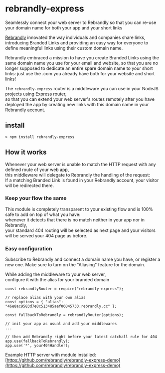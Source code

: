 # rebrandly-express
Seamlessly connect your web server to Rebrandly so that you can re-use your domain name for both your app and your short links

[Rebrandly](https://rebrandly.com) innovated the way individuals and companies share links,  
introducing Branded Links and providing an easy way for everyone to define meaningful links using their custom domain name.

Rebrandly embraced a mission to have you create Branded Links using the same domain name you use for your email and website,
so that you are no longer supposed to dedicate an entire spare domain name to your short links:
just use the .com you already have both for your website and short links!

The `rebrandly-express` router is a middleware you can use in your NodeJS projects using Express router,  
so that you can extend your web server's routes remotely after you have deployed the app
by creating new links with this domain name in your Rebrandly account.

## install

```
> npm install rebrandly-express
```

## How it works

Whenever your web server is unable to match the HTTP request with any defined route of your web app,  
this middleware will delegate to Rebrandly the handling of the request:  
If a matching Branded Link is found in your Rebrandly account, your visitor will be redirected there.

### Keep your flow the same
This module is completely transparent to your existing flow and is 100% safe to add on top of what you have:  
whenever it detects that there is no match neither in your app nor in Rebrandly,  
your standard 404 routing will be selected as next page and your visitors will be served your 404 page as before.

### Easy configuration
Subscribe to Rebrandly and connect a domain name you have, or register a new one.
Make sure to turn on the "Aliasing" feature for the domain.

While adding the middleware to your web server,  
configure it with the alias for your branded domain

```
const rebrandlyRouter = require("rebrandly-express");

// replace alias with your own alias
const options = { "alias": "46e8ac9583d7e0c513485aef06045733.rebrandly.cc" };

const fallbackToRebrandly = rebrandlyRouter(options);

// init your app as usual and add your middlewares
...

// then add Rebrandly right before your latest catchall rule for 404
app.use(fallbackToRebrandly);
app.use('*', your404Handler);

```

Example HTTP server with module installed: [https://github.com/rebrandly/rebrandly-express-demo](https://github.com/rebrandly/rebrandly-express-demo)
